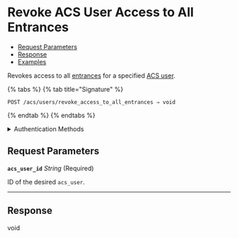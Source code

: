 # Revoke ACS User Access to All Entrances

- [Request Parameters](./#request-parameters)
- [Response](./#response)
- [Examples](./#examples)

Revokes access to all [entrances](https://docs.seam.co/latest/api/acs/entrances) for a specified [ACS user](https://docs.seam.co/latest/capability-guides/access-systems/user-management).

{% tabs %}
{% tab title="Signature" %}
```
POST /acs/users/revoke_access_to_all_entrances ⇒ void
```
{% endtab %}
{% endtabs %}

<details>

<summary>Authentication Methods</summary>

- API key
- Personal access token
  <br>Must also include the `seam-workspace` header in the request.

To learn more, see [Authentication](https://docs.seam.co/latest/api/authentication).
</details>

## Request Parameters

**`acs_user_id`** *String* (Required)

ID of the desired `acs_user`.

---


## Response

void
